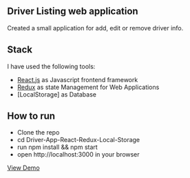 ## Driver Listing web application
Created a small application for add, edit or remove driver info.



## Stack

I have used the following tools:

 - [React.js](https://reactjs.org/) as Javascript frontend framework
 - [Redux](http://meiosis.js.org/) as state Management for Web Applications
 - [LocalStorage] as Database



## How to run

- Clone the repo
- cd Driver-App-React-Redux-Local-Storage
- run npm install && npm start
- open http://localhost:3000 in your browser


<a href="https://vishalkinikar.github.io/Driver-App-React-Redux-Local-Storage/">View Demo</a>
